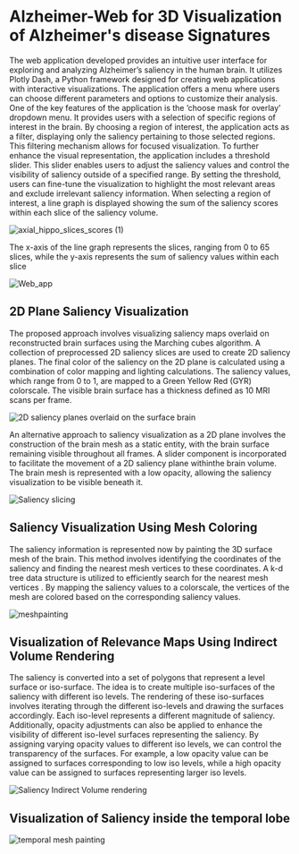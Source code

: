 # Alzheimer-Web for 3D Visualization of Alzheimer's disease Signatures

The web application developed provides an intuitive user interface for exploring and analyzing Alzheimer’s saliency in the human brain. It utilizes Plotly Dash, a Python framework designed for creating web applications with interactive visualizations. The application offers a menu where users can choose different parameters and options to customize their analysis. One of the key features of the application is the ’choose mask for overlay’ dropdown menu. It provides users with a selection of specific regions of interest in the brain. By choosing a region of interest, the application acts as a filter, displaying only the saliency pertaining to those selected regions. This filtering mechanism allows for focused visualization. To further enhance the visual representation, the application includes a threshold slider. This slider enables users to adjust the saliency values and control the visibility of saliency outside of a specified range. By setting the threshold, users can fine-tune the visualization to highlight the most relevant areas and exclude irrelevant saliency information. When selecting a region of interest, a line graph is displayed showing the sum of the saliency scores within each slice of the saliency volume.

![axial_hippo_slices_scores (1)](https://github.com/Tajini-tech/Alzheimer-Web/assets/143637408/d1dae040-b23d-433c-b8be-5e354eed0379)

The x-axis of the line graph represents the slices, ranging from 0 to 65 slices, while the y-axis represents the sum of saliency values within each slice



![Web_app](https://github.com/Tajini-tech/Alzheimer-Web/assets/143637408/1df40d2e-7f06-4b8b-993b-0e12260eecca)

## 2D Plane Saliency Visualization

The proposed approach involves visualizing saliency maps overlaid on reconstructed brain surfaces using the Marching cubes algorithm. A collection of preprocessed 2D saliency slices are used to create 2D saliency planes. The final color of the saliency on the 2D plane is calculated using a combination of color mapping and lighting calculations. The saliency values, which range from 0 to 1, are mapped to a Green Yellow Red (GYR) colorscale. The visible brain surface has a thickness defined as 10 MRI scans per frame.

![2D saliency planes overlaid on the surface brain](https://github.com/Tajini-tech/Alzheimer-Web/assets/143637408/44a11b64-6f2e-4bb2-adf2-eab98db293e1)

An alternative approach to saliency visualization as a 2D plane involves the construction of the brain mesh as a static entity, with the brain surface remaining visible throughout all frames. A slider component is incorporated to facilitate the movement of a 2D saliency plane withinthe brain volume. The brain mesh is represented with a low opacity, allowing the saliency visualization to be visible beneath it.

![Saliency slicing](https://github.com/Tajini-tech/Alzheimer-Web/assets/143637408/75596ffa-f48d-469f-a2bb-ca0607eb0308)

## Saliency Visualization Using Mesh Coloring

The saliency information is represented now by painting the 3D surface mesh of the brain. This method involves identifying the coordinates of the saliency and finding the nearest mesh vertices to these coordinates. A k-d tree data structure is utilized to efficiently search for the nearest mesh vertices . By mapping the saliency values to a colorscale, the vertices of the mesh are colored based on the corresponding saliency values.

![meshpainting](https://github.com/Tajini-tech/Alzheimer-Web/assets/143637408/9873b833-e7a4-41e5-85ac-50f24720c458)

## Visualization of Relevance Maps Using Indirect Volume Rendering

The saliency is converted into a set of polygons that represent a level surface or iso-surface. The idea is to create multiple iso-surfaces of the saliency with different iso levels. The rendering of these iso-surfaces involves iterating through the different iso-levels and drawing the surfaces accordingly. Each iso-level represents a different magnitude of saliency. Additionally, opacity adjustments can also be applied to enhance the visibility of different iso-level surfaces representing the saliency. By assigning varying opacity values to different iso levels, we can control the transparency of the surfaces. For example, a low opacity value can be assigned to surfaces corresponding to low iso levels, while a high opacity value can be assigned to surfaces representing larger iso levels.

![Saliency Indirect Volume rendering](https://github.com/Tajini-tech/Alzheimer-Web/assets/143637408/e25eed4d-1fa6-46f4-bf06-9492bc45e54a)

## Visualization of Saliency inside the temporal lobe

![temporal mesh painting](https://github.com/Tajini-tech/Alzheimer-Web/assets/143637408/a72bc520-5731-46ad-a1dd-e1b0c5297234)
